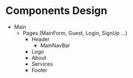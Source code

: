 # Components Design

* Main
    * Pages (MainForm, Guest, Login, SignUp ...)
        * Header
            * MainNavBar
        * Logo
        * About
        * Services
        * Footer